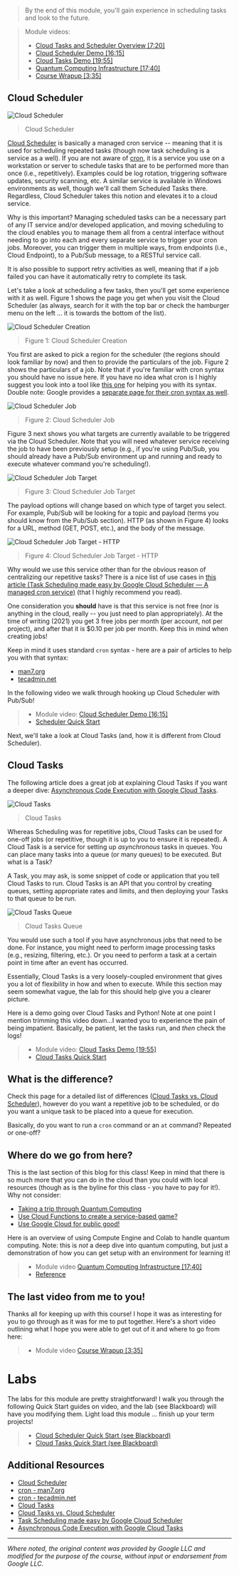 > By the end of this module, you'll gain experience in scheduling tasks and look to the future.

> Module videos:
> * [Cloud Tasks and Scheduler Overview [7:20]](https://youtu.be/_Cb52DCzpwY)
> * [Cloud Scheduler Demo [16:15]](https://youtu.be/7b-OaHp9Ipg)
> * [Cloud Tasks Demo [19:55]](https://youtu.be/UHDp8J3enAA)
> * [Quantum Computing Infrastructure [17:40]](https://youtu.be/uqbCVHsgRgY)
> * [Course Wrapup [3:35]](https://youtu.be/2hfLsKYD8I8)
<!-- 
> Module labs:
> * [Cloud Scheduler Quick Start (see Blackboard)](https://cloud.google.com/scheduler/docs/quickstart)
> * [Cloud Tasks Quick Start (see Blackboard)](https://cloud.google.com/tasks/docs/quickstart)
> * Wrap up your term projects! -->

## Cloud Scheduler

![Cloud Scheduler](https://lh3.googleusercontent.com/7Tj7GbCtbDs0Wi3bumiWp7SqPZr59YiRahFiiaomfAnR9yXdNn4Hahid7flm9mT1gYKIBG8tjqHT=e14-rj-sc0xffffff-w2540 "Cloud Scheduler")

> Cloud Scheduler

[Cloud Scheduler](https://cloud.google.com/scheduler) is basically a managed cron service -- meaning that it is used for scheduling repeated tasks (though now task scheduling is a service as a well).  If you are not aware of [cron](https://opensource.com/article/17/11/how-use-cron-linux), it is a service you use on a workstation or server to schedule tasks that are to be performed more than once (i.e., repetitively).  Examples could be log rotation, triggering software updates, security scanning, etc.  A similar service is available in Windows environments as well, though we'll call them Scheduled Tasks there.  Regardless, Cloud Scheduler takes this notion and elevates it to a cloud service.

Why is this important?  Managing scheduled tasks can be a necessary part of any IT service and/or developed application, and moving scheduling to the cloud enables you to manage them all from a central interface without needing to go into each and every separate service to trigger your cron jobs.  Moreover, you can trigger them in multiple ways, from endpoints (i.e., Cloud Endpoint), to a Pub/Sub message, to a RESTful service call. 

It is also possible to support retry activities as well, meaning that if a job failed you can have it automatically retry to complete its task.  

Let's take a look at scheduling a few tasks, then you'll get some experience with it as well.  Figure 1 shows the page you get when you visit the Cloud Scheduler (as always, search for it with the top bar or check the hamburger menu on the left ... it is towards the bottom of the list).

![Cloud Scheduler Creation](/CloudAppsDev/assets/images/15-scheduler.png "Cloud Scheduler Creation")

> Figure 1: Cloud Scheduler Creation

You first are asked to pick a region for the scheduler (the regions should look familiar by now) and then to provide the particulars of the job.  Figure 2 shows the particulars of a job.  Note that if you're familiar with cron syntax you should have no issue here.  If you have no idea what cron is I highly suggest you look into a tool like [this one](https://crontab.guru/) for helping you with its syntax.  Double note: Google provides a [separate page for their cron syntax as well](https://cloud.google.com/scheduler/docs/configuring/cron-job-schedules#defining_the_job_schedule).

![Cloud Scheduler Job](/CloudAppsDev/assets/images/15-job.png "Cloud Scheduler Job")

> Figure 2: Cloud Scheduler Job

Figure 3 next shows you what targets are currently available to be triggered via the Cloud Scheduler.  Note that you will need whatever service receiving the job to have been previously setup (e.g., if you're using Pub/Sub, you should already have a Pub/Sub environment up and running and ready to execute whatever command you're scheduling!).

![Cloud Scheduler Job Target](/CloudAppsDev/assets/images/10-job-target.png "Cloud Scheduler Job Target")

> Figure 3: Cloud Scheduler Job Target

The payload options will change based on which type of target you select.  For example, Pub/Sub will be looking for a topic and payload (terms you should know from the Pub/Sub section).  HTTP (as shown in Figure 4) looks for a URL, method (GET, POST, etc.), and the body of the message.

![Cloud Scheduler Job Target - HTTP](/CloudAppsDev/assets/images/15-job-http.png "Cloud Scheduler Job Target - HTTP")

> Figure 4: Cloud Scheduler Job Target - HTTP

Why would we use this service other than for the obvious reason of centralizing our repetitive tasks?  There is a nice list of use cases in [this article (Task Scheduling made easy by Google Cloud Scheduler — A managed cron service)](https://medium.com/pankaj-khuranas-blog/task-scheduling-made-easy-by-google-cloud-scheduler-a-managed-cron-service-136bdf8b3111) (that I highly recommend you read).  

One consideration you **should** have is that this service is not free (nor is anything in the cloud, really -- you just need to plan appropriately).  At the time of writing (2021) you get 3 free jobs per month (per account, not per project), and after that it is $0.10 per job per month.  Keep this in mind when creating jobs!

Keep in mind it uses standard `cron` syntax - here are a pair of articles to help you with that syntax:

* [man7.org](http://man7.org/linux/man-pages/man5/crontab.5.html)
* [tecadmin.net](https://tecadmin.net/crontab-in-linux-with-20-examples-of-cron-schedule/)

In the following video we walk through hooking up Cloud Scheduler with Pub/Sub!

> * Module video: [Cloud Scheduler Demo [16:15]](https://youtu.be/7b-OaHp9Ipg)
> * [Scheduler Quick Start](https://cloud.google.com/scheduler/docs/quickstart)

Next, we'll take a look at Cloud Tasks (and, how it is different from Cloud Scheduler).

## Cloud Tasks

The following article does a great job at explaining Cloud Tasks if you want a deeper dive: [Asynchronous Code Execution with Google Cloud Tasks](https://medium.com/google-cloud/asynchronous-code-execution-with-google-cloud-tasks-9b73ceaf48c3).  

![Cloud Tasks](https://miro.medium.com/max/875/1*9FXNzILQyAMWUT38YfxO2Q.png "Cloud Tasks")

> Cloud Tasks

Whereas Scheduling was for repetitive jobs, Cloud Tasks can be used for one-off jobs (or repetitive, though it is up to you to ensure it is repeated).  A Cloud Task is a service for setting up *asynchronous* tasks in queues.  You can place many tasks into a queue (or many queues) to be executed.  But what is a Task?

A Task, you may ask, is some snippet of code or application that you tell Cloud Tasks to run. Cloud Tasks is an API that you control by creating queues, setting appropriate rates and limits, and then deploying your Tasks to that queue to be run.  

![Cloud Tasks Queue](/CloudAppsDev/assets/images/15-task-queue.png "Cloud Tasks Queue")

> Cloud Tasks Queue

You would use such a tool if you have asynchronous jobs that need to be done.  For instance, you might need to perform image processing tasks (e.g., resizing, filtering, etc.).  Or you need to perform a task at a certain point in time after an event has occurred.

Essentially, Cloud Tasks is a very loosely-coupled environment that gives you a lot of flexibility in how and when to execute.  While this section may seem somewhat vague, the lab for this should help give you a clearer picture.  

Here is a demo going over Cloud Tasks and Python!  Note at one point I mention trimming this video down...I wanted you to experience the pain of being impatient.  Basically, be patient, let the tasks run, and *then* check the logs!

> * Module video: [Cloud Tasks Demo [19:55]](https://youtu.be/UHDp8J3enAA)
> * [Cloud Tasks Quick Start](https://cloud.google.com/tasks/docs/quickstart#python)

## What is the difference?

Check this page for a detailed list of differences ([Cloud Tasks vs. Cloud Scheduler](https://cloud.google.com/tasks/docs/comp-tasks-sched)), however do you want a repetitive job to be scheduled, or do you want a unique task to be placed into a queue for execution.  

Basically, do you want to run a `cron` command or an `at` command?  Repeated or one-off?

## Where do we go from here?

This is the last section of this blog for this class!  Keep in mind that there is so much more that you can do in the cloud than you could with local resources (though as is the byline for this class - you have to pay for it!).  Why not consider:

* [Taking a trip through Quantum Computing](https://research.google/teams/applied-science/quantum/)
* [Use Cloud Functions to create a service-based game?]()
* [Use Google Cloud for public good!](https://cloud.google.com/blog/products/data-analytics/publicly-available-covid-19-data-for-analytics)


 Here is an overview of using Compute Engine and Colab to handle quantum computing.  Note: this is *not* a deep dive into quantum computing, but just a demonstration of how you can get setup with an environment for learning it!
 
> * Module video [Quantum Computing Infrastructure [17:40]](https://youtu.be/uqbCVHsgRgY)
> * [Reference](https://cloud.google.com/solutions/quantum-simulation-on-google-cloud-with-cirq-qsim)

## The last video from me to you!

Thanks all for keeping up with this course!  I hope it was as interesting for you to go through as it was for me to put together.  Here's a short video outlining what I hope you were able to get out of it and where to go from here:

> * Module video [Course Wrapup [3:35]](https://youtu.be/2hfLsKYD8I8)

# Labs

The labs for this module are pretty straightforward!  I walk you through the following Quick Start guides on video, and the lab (see Blackboard) will have you modifying them.  Light load this module ... finish up your term projects!

> * [Cloud Scheduler Quick Start (see Blackboard)](https://cloud.google.com/scheduler/docs/quickstart)
> * [Cloud Tasks Quick Start (see Blackboard)](https://cloud.google.com/tasks/docs/quickstart)

## Additional Resources

* [Cloud Scheduler](https://cloud.google.com/scheduler)
* [cron - man7.org](http://man7.org/linux/man-pages/man5/crontab.5.html)
* [cron - tecadmin.net](https://tecadmin.net/crontab-in-linux-with-20-examples-of-cron-schedule/)
* [Cloud Tasks](https://cloud.google.com/tasks)
* [Cloud Tasks vs. Cloud Scheduler](https://cloud.google.com/tasks/docs/comp-tasks-sched)
* [Task Scheduling made easy by Google Cloud Scheduler](https://medium.com/pankaj-khuranas-blog/task-scheduling-made-easy-by-google-cloud-scheduler-a-managed-cron-service-136bdf8b3111)
* [Asynchronous Code Execution with Google Cloud Tasks](https://medium.com/google-cloud/asynchronous-code-execution-with-google-cloud-tasks-9b73ceaf48c3)

<hr size="1" />

*Where noted, the original content was provided by Google LLC and modified for the purpose of the course, without input or endorsement from Google LLC*.
